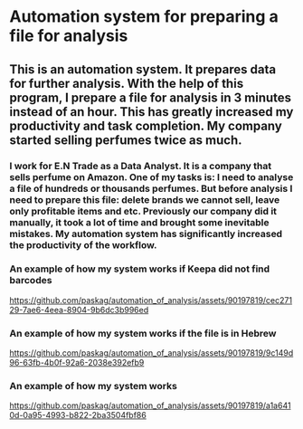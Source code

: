 # Automation system for preparing a file for analysis

## This is an automation system. It prepares data for further analysis. With the help of this program, I prepare a file for analysis in 3 minutes instead of an hour. This has greatly increased my productivity and task completion. My company started selling perfumes twice as much.

### I work for E.N Trade as a Data Analyst. It is a company that sells perfume on Amazon. One of my tasks is: I need to analyse a file of hundreds or thousands perfumes. But before analysis I need to prepare this file: delete brands we cannot sell, leave only profitable items and etc. Previously our company did it manually, it took a lot of time and brought some inevitable mistakes. My automation system has significantly increased the productivity of the workflow.


### An example of how my system works if Keepa did not find barcodes
https://github.com/paskag/automation_of_analysis/assets/90197819/cec27129-7ae6-4eea-8904-9b6dc3b996ed

### An example of how my system works if the file is in Hebrew
https://github.com/paskag/automation_of_analysis/assets/90197819/9c149d96-63fb-4b0f-92a6-2038e392efb9

### An example of how my system works
https://github.com/paskag/automation_of_analysis/assets/90197819/a1a6410d-0a95-4993-b822-2ba3504fbf86

